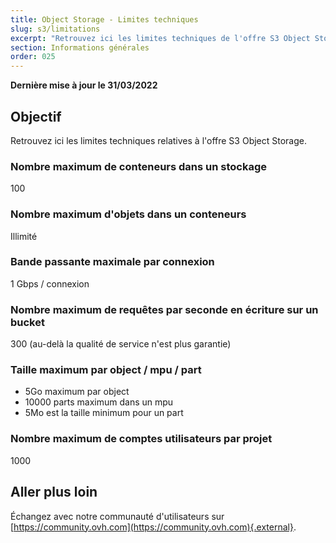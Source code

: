 ```yaml
---
title: Object Storage - Limites techniques
slug: s3/limitations
excerpt: "Retrouvez ici les limites techniques de l'offre S3 Object Storage"
section: Informations générales
order: 025
---
```


**Dernière mise à jour le 31/03/2022**

## Objectif

Retrouvez ici les limites techniques relatives à l'offre S3 Object Storage.

### Nombre maximum de conteneurs dans un stockage

100

### Nombre maximum d'objets dans un conteneurs

Illimité

### Bande passante maximale par connexion

1 Gbps / connexion

### Nombre maximum de requêtes par seconde en écriture sur un bucket

300 (au-delà la qualité de service n'est plus garantie)

### Taille maximum par object / mpu / part

- 5Go maximum par object
- 10000 parts maximum dans un mpu
- 5Mo est la taille minimum pour un part

### Nombre maximum de comptes utilisateurs par projet

1000

## Aller plus loin

Échangez avec notre communauté d'utilisateurs sur [https://community.ovh.com](https://community.ovh.com){.external}.
